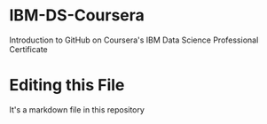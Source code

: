 # IBM-DS-Coursera
Introduction to GitHub on Coursera's IBM Data Science Professional Certificate

# Editing this File
It's a markdown file in this repository

